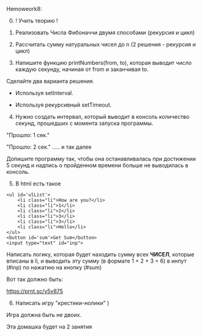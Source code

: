 Hemoweork8: 

0) ! Учить теорию ! 

1) Реализовать Числа Фибоначчи двумя способами (рекурсия и цикл)

2) Рассчитать сумму натуральных чисел до n (2 решения - рекурсия и цикл)

3) Напишите функцию printNumbers(from, to), которая выводит число каждую секунду, начиная от from и заканчивая to.

Сделайте два варианта решения.

- Используя setInterval.

- Используя рекурсивный setTimeout.

4) Нужно создать интервал, который выводит в консоль количество секунд, прошедших с момента запуска программы.

"Прошло: 1 сек."

"Прошло: 2 сек." ..... и так далее

Допишите программу так, чтобы она останавливалась при достижении 5 секунд и надпись о пройденном времени больше не выводилась в консоль.

5) В html есть такое

```
<ul id='ulList'>
    <li class="li">How are you?</li>
    <li class="li">1</li>
    <li class="li">2</li>
    <li class="li">3</li>
    <li class="li">3</li>
    <li class="li">Hello</li>
</ul>
<button id='sum'>Get Sum</button>
<input type="text" id="inp">

```

Написать логику, которая будет находить сумму всех **ЧИСЕЛ**, которые вписаны в li, и выводить эту сумму (в формате 1 + 2 + 3 = 6) в инпут (#inp) по нажатию на кнопку (#sum)

Вот так должно быть:

https://prnt.sc/y5v875

6) Написать игру "крестики-нолики" )

Игра должна быть не двоих. 

Эта домашка будет на 2 занятия



